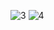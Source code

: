 ![3](https://github.com/user-attachments/assets/eb8a5e1b-1a15-45f2-832f-f1284fc46e05)
![4](https://github.com/user-attachments/assets/45d9eccf-1a68-45e1-b8d2-c0e6e08ae993)


